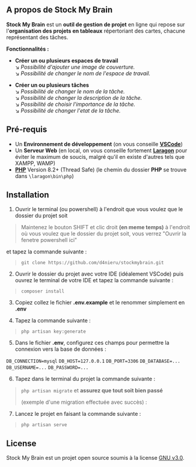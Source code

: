## A propos de Stock My Brain

**Stock My Brain** est un **outil de gestion de projet** en ligne qui repose sur l'**organisation des projets en tableaux** répertoriant des cartes, chacune représentant des tâches.

**Fonctionnalités :**

- **Créer un ou plusieurs espaces de travail**<br>
↘️ *Possibilité d'ajouter une image de couverture.*<br>
↘️ *Possibilité de changer le nom de l'espace de travail.*<br>

- **Créer un ou plusieurs tâches**<br>
↘️ *Possibilité de changer le nom de la tâche.*<br>
↘️ *Possibilité de changer la description de la tâche.*<br>
↘️ *Possibilité de choisir l'importance de la tâche.*<br>
↘️ *Possibilité de changer l'etat de la tâche.*<br>

## Pré-requis

- Un **Environnement de développement** (on vous conseille **[VSCode](https://code.visualstudio.com)**)<br>
- Un **Serveur Web** (en local, on vous conseille fortement **[Laragon](https://laragon.org/download/index.html)** pour éviter le maximum de soucis, malgré qu'il en existe d'autres tels que XAMPP, WAMP)
- **[PHP](https://windows.php.net/download)** Version 8.2+ (Thread Safe) (le chemin du dossier **PHP** se trouve dans `\laragon\bin\php`)

## Installation

1. Ouvrir le terminal (ou powershell) à l'endroit que vous voulez que le dossier du projet soit 
>Maintenez le bouton SHIFT et clic droit **(en meme temps)** à l'endroit où vous voulez que le dossier du projet soit, vous verrez "Ouvrir la fenetre powershell ici"

et tapez la commande suivante :

> `git clone https://github.com/d4nieru/stockmybrain.git`
2. Ouvrir le dossier du projet avec votre IDE (idéalement VSCode) puis ouvrez le terminal de votre IDE et tapez la commande suivante :
> `composer install`
3. Copiez collez le fichier **.env.example** et le renommer simplement en **.env**

4. Tapez la commande suivante :
> `php artisan key:generate`

5. Dans le fichier **.env**, configurez ces champs pour permettre la connexion vers la base de données :

`DB_CONNECTION=mysql`
`DB_HOST=127.0.0.1`
`DB_PORT=3306`
`DB_DATABASE=...`
`DB_USERNAME=...`
`DB_PASSWORD=...`

6. Tapez dans le terminal du projet la commande suivante :
> `php artisan migrate` et **assurez que tout soit bien passé**
> 
> (exemple d'une migration effectuée avec succès) :

7. Lancez le projet en faisant la commande suivante :
> `php artisan serve`



## License

Stock My Brain est un projet open source soumis à la license [GNU v3.0](https://opensource.org/license/gpl-3-0/).
